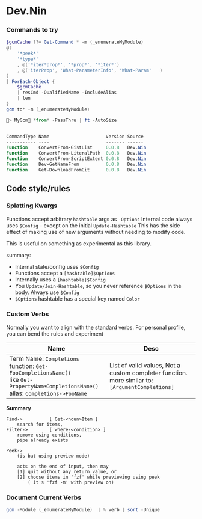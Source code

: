 # Dev.Nin

<!-- reference: bat's header 
<p align="center">
  <img src="doc/logo-header.svg" alt="bat - a cat clone with wings"><br>
  <a href="https://github.com/sharkdp/bat/actions?query=workflow%3ACICD"><img src="https://github.com/sharkdp/bat/workflows/CICD/badge.svg" alt="Build Status"></a>
  <img src="https://img.shields.io/crates/l/bat.svg" alt="license">
  <a href="https://crates.io/crates/bat"><img src="https://img.shields.io/crates/v/bat.svg?colorB=319e8c" alt="Version info"></a><br>
  A <i>cat(1)</i> clone with syntax highlighting and Git integration.
</p>

<p align="center">
  <a href="#syntax-highlighting">Key Features</a> •
  <a href="#how-to-use">How To Use</a> •
  <a href="#installation">Installation</a> •
  <a href="#customization">Customization</a> •
  <a href="#project-goals-and-alternatives">Project goals, alternatives</a><br>
  [English]
  [<a href="doc/README-zh.md">中文</a>]
  [<a href="doc/README-ja.md">日本語</a>]
  [<a href="doc/README-ko.md">한국어</a>]
  [<a href="doc/README-ru.md">Русский</a>]
</p>
-->

### Commands to try


```ps1
$gcmCache ??= Get-Command * -m (_enumerateMyModule)
@(
    '*peek*'
    '*type*'
    , @('*iter*prop*', '*prop*', '*iter*')
    , @('iterProp', 'What-ParameterInfo', 'What-Param'   )
)
| ForEach-Object { 
    $gcmCache
    | resCmd -QualifiedName -IncludeAlias
    | len
}
gcm to* -m (_enumerateMyModule)
```

```ps1
🐒> MyGcm🐒 *from* -PassThru | ft -AutoSize


CommandType Name                     Version Source
----------- ----                     ------- ------
Function    ConvertFrom-GistList     0.0.8   Dev.Nin
Function    ConvertFrom-LiteralPath  0.0.8   Dev.Nin
Function    ConvertFrom-ScriptExtent 0.0.8   Dev.Nin
Function    Dev-GetNameFrom          0.0.8   Dev.Nin
Function    Get-DownloadFromGit      0.0.8   Dev.Nin
```

## Code style/rules

### Splatting Kwargs

Functions accept arbitrary `hashtable` args as `-Options`
Internal code always uses `$Config` - except on the initial `Update-Hashtable`
This has the side effect of making use of new arguments without needing to modify code.

This is useful on something as experimental as this library. 

summary:

- Internal state/config uses `$Config`
- Functions accept a `[hashtable]$Options`
- Internally uses a `[hashtable]$Config`
- You `Update/Join-Hashtable`, so you never reference `$Options` in the body. Always use `$Config`
- `$Options` hashtable has a special key named `Color`


### Custom Verbs

Normally you want to align with the standard verbs. For personal profile, you can bend the rules and experiment

| Name                                                                                                                                                 | Desc                                                                                                |
| ---------------------------------------------------------------------------------------------------------------------------------------------------- | --------------------------------------------------------------------------------------------------- |
| Term Name: `Completions`<br/>function: `Get-FooCompletionsName()`<br/>    like `Get-PropertyNameCompletionsName()`<br/>alias: `Completions->FooName` | List of valid values, Not a custom completer function.<br/>more similar to: `[ArgumentCompletions]` |


**Summary**

    Find->          [ Get-<noun>Item ]
        search for items,
    Filter->        [ where-<condition> ]
        remove using conditions,
        pipe already exists

    Peek->
        (is bat using preview mode)

        acts on the end of input, then may
        [1] quit without any return value, or
        [2] choose items in 'fzf' while previewing using peek
            ( it's 'fzf -m' with preview on)

### Document Current Verbs

```ps1
gcm -Module (_enumerateMyModule)  | % verb | sort -Unique
```